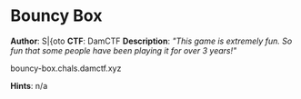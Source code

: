 # Bouncy Box
**Author**: S|{oto
**CTF**:  DamCTF
**Description**: *"This game is extremely fun. So fun that some people have been playing it for over 3 years!"*

bouncy-box.chals.damctf.xyz

**Hints**: n/a